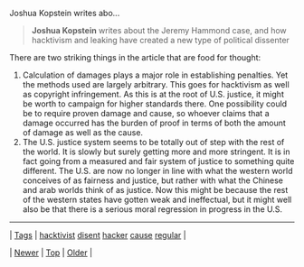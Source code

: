 <!--
title: Joshua Kopstein writes about the Jeremy Hammond case, and how hacktivism and leaking have created a new type of political dissenter There are two striking things in the article that are food for thought
date: 2020-06-28T15:27:00.191Z
tags: hacktivist, disent, hacker, cause, regular
-->


 Joshua Kopstein writes abo...

<blockquote>
  <p><strong>Joshua Kopstein</strong> writes about the Jeremy Hammond case, and how hacktivism and leaking have created a new type of political dissenter</p>
</blockquote>

<p>There are two striking things in the article that are food for thought:</p>

<ol><li>Calculation of damages plays a major role in establishing penalties. Yet the methods used are largely arbitrary. This goes for hacktivism as well as copyright infringement. As this is at the root of U.S. justice, it might be worth to campaign for higher standards there. One possibility could be to require proven damage and cause, so whoever claims that a damage occurred has the burden of proof in terms of both the amount of damage as well as the cause.</li>
<li>The U.S. justice system seems to be totally out of step with the rest of the world. It is slowly but surely getting more and more stringent. It is in fact going from a measured and fair system of justice to something quite different. The U.S. are now no longer in line with what the western world conceives of as fairness and justice, but rather with what the Chinese and arab worlds think of as justice. Now this might be because the rest of the western states have gotten weak and ineffectual, but it might well also be that there is a serious moral regression in progress in the U.S.</li>
</ol>

<!--BOTTOM-POST-NAVIGATION-->
---

| [Tags](tags.md) | [hacktivist](tag-hacktivist.md) [disent](tag-disent.md) [hacker](tag-hacker.md) [cause](tag-cause.md) [regular](tag-regular.md) |

| [Newer](67842400518.md) | [Top](index.md) | [Older](67876146386.md) |